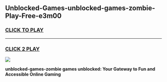 
## Unblocked-Games-unblocked-games-zombie-Play-Free-e3m00
<h3>
<a href="https://premium76.site?title=unblocked-games-zombie&ref=18A1">CLICK TO PLAY</a></h3>
<hr>

<h3>
<a href="https://premium76.site?title=unblocked-games-zombie&ref=18A1">CLICK 2 PLAY</a>
  
</h3>

<a href="https://premium76.site?title=unblocked-games-zombie&ref=18A1"><img src="https://clearcache.store/games.png"></a>


**unblocked-games-zombie games unblocked: Your Gateway to Fun and Accessible Online Gaming**
